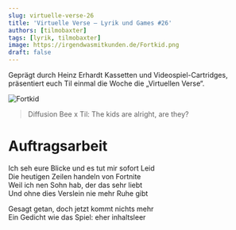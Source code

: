 ```yaml
---
slug: virtuelle-verse-26
title: 'Virtuelle Verse – Lyrik und Games #26'
authors: [tilmobaxter]
tags: [lyrik, tilmobaxter]
image: https://irgendwasmitkunden.de/Fortkid.png
draft: false
---
```


Geprägt durch Heinz Erhardt Kassetten und Videospiel-Cartridges, präsentiert euch Til einmal die Woche die „Virtuellen Verse“.
<!--truncate-->

![Fortkid](https://irgendwasmitkunden.de/FortKid.png)
> Diffusion Bee x Til: The kids are alright, are they?

# Auftragsarbeit

Ich seh eure Blicke und es tut mir sofort Leid  
Die heutigen Zeilen handeln von Fortnite  
Weil ich nen Sohn hab, der das sehr liebt  
Und ohne dies Verslein nie mehr Ruhe gibt  

Gesagt getan, doch jetzt kommt nichts mehr  
Ein Gedicht wie das Spiel: eher inhaltsleer  